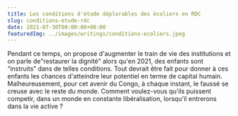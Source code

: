 ```yaml
---
title: Les conditions d'étude déplorables des écoliers en RDC
slug: conditions-etude-rdc
date: 2021-07-30T00:00:00+00:00
featuredImg: ../images/writings/conditions-ecoliers.jpeg
---
```


Pendant ce temps, on propose d'augmenter le train de vie des institutions et on parle de"restaurer la dignité" alors qu'en 2021, des enfants sont “instruits” dans de telles conditions. Tout devrait être fait pour donner à ces enfants les chances d'atteindre leur potentiel en terme de capital humain. Malheureusement, pour cet avenir du Congo, à chaque instant, le faussé se creuse avec le reste du monde. Comment voulez-vous qu'ils puissent competir, dans un monde en constante libéralisation, lorsqu'il entrerons dans la vie active ?
